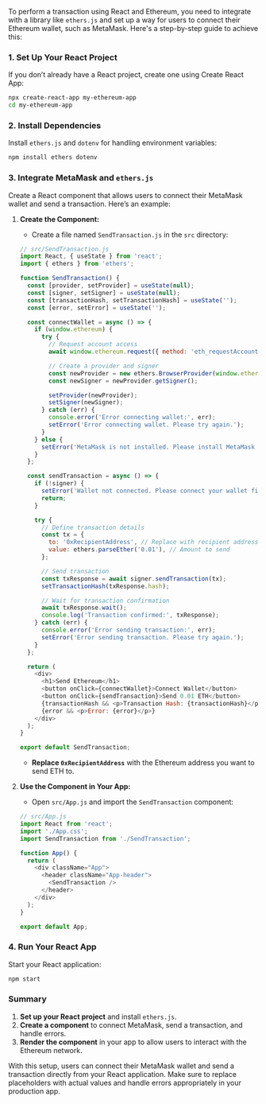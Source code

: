 To perform a transaction using React and Ethereum, you need to integrate with a library like `ethers.js` and set up a way for users to connect their Ethereum wallet, such as MetaMask. Here's a step-by-step guide to achieve this:

### 1. **Set Up Your React Project**

If you don’t already have a React project, create one using Create React App:

```bash
npx create-react-app my-ethereum-app
cd my-ethereum-app
```

### 2. **Install Dependencies**

Install `ethers.js` and `dotenv` for handling environment variables:

```bash
npm install ethers dotenv
```

### 3. **Integrate MetaMask and `ethers.js`**

Create a React component that allows users to connect their MetaMask wallet and send a transaction. Here’s an example:

1. **Create the Component:**

   - Create a file named `SendTransaction.js` in the `src` directory:

   ```javascript
   // src/SendTransaction.js
   import React, { useState } from 'react';
   import { ethers } from 'ethers';

   function SendTransaction() {
     const [provider, setProvider] = useState(null);
     const [signer, setSigner] = useState(null);
     const [transactionHash, setTransactionHash] = useState('');
     const [error, setError] = useState('');

     const connectWallet = async () => {
       if (window.ethereum) {
         try {
           // Request account access
           await window.ethereum.request({ method: 'eth_requestAccounts' });

           // Create a provider and signer
           const newProvider = new ethers.BrowserProvider(window.ethereum);
           const newSigner = newProvider.getSigner();

           setProvider(newProvider);
           setSigner(newSigner);
         } catch (err) {
           console.error('Error connecting wallet:', err);
           setError('Error connecting wallet. Please try again.');
         }
       } else {
         setError('MetaMask is not installed. Please install MetaMask and try again.');
       }
     };

     const sendTransaction = async () => {
       if (!signer) {
         setError('Wallet not connected. Please connect your wallet first.');
         return;
       }

       try {
         // Define transaction details
         const tx = {
           to: '0xRecipientAddress', // Replace with recipient address
           value: ethers.parseEther('0.01'), // Amount to send
         };

         // Send transaction
         const txResponse = await signer.sendTransaction(tx);
         setTransactionHash(txResponse.hash);

         // Wait for transaction confirmation
         await txResponse.wait();
         console.log('Transaction confirmed:', txResponse);
       } catch (err) {
         console.error('Error sending transaction:', err);
         setError('Error sending transaction. Please try again.');
       }
     };

     return (
       <div>
         <h1>Send Ethereum</h1>
         <button onClick={connectWallet}>Connect Wallet</button>
         <button onClick={sendTransaction}>Send 0.01 ETH</button>
         {transactionHash && <p>Transaction Hash: {transactionHash}</p>}
         {error && <p>Error: {error}</p>}
       </div>
     );
   }

   export default SendTransaction;
   ```

   - **Replace `0xRecipientAddress`** with the Ethereum address you want to send ETH to.

2. **Use the Component in Your App:**

   - Open `src/App.js` and import the `SendTransaction` component:

   ```javascript
   // src/App.js
   import React from 'react';
   import './App.css';
   import SendTransaction from './SendTransaction';

   function App() {
     return (
       <div className="App">
         <header className="App-header">
           <SendTransaction />
         </header>
       </div>
     );
   }

   export default App;
   ```

### 4. **Run Your React App**

Start your React application:

```bash
npm start
```

### Summary

1. **Set up your React project** and install `ethers.js`.
2. **Create a component** to connect MetaMask, send a transaction, and handle errors.
3. **Render the component** in your app to allow users to interact with the Ethereum network.

With this setup, users can connect their MetaMask wallet and send a transaction directly from your React application. Make sure to replace placeholders with actual values and handle errors appropriately in your production app.